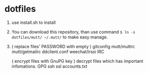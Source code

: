 # dotfiles

1.
    use install.sh to install

2.
    You can download this repository, than use command 
      ` $ ln -s dotfiles/mutt/ ~/.mutt/ ` 
    to make easy manage.

3.
    ( replace files' PASSWORD with empty )
        gitconfig
        mutt/muttrc
        mutt/getmailrc
        ddclient.conf
        weechat/irssi IRC

    ( encrypt files with GnuPG key )
    decrypt files which has important infomations.
        GPG
        ssh
        ssl
        accounts.txt
